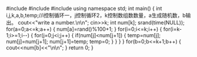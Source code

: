 #include<iostream>
#include<ctime>
#include<cstdlib>
using namespace std;
int main()
{
	int i,j,k,a,b,temp;//i控制循环一，j控制循环2，k控制数组数数量，a生成随机数，b输出。 
	cout<<"write a number.\n\n";
	cin>>k; 
	int num[k];
	srand(time(NULL));
	for(a=0;a<=k;a++)
	{
		num[a]=rand()%100+1;
	}
	for(i=0;i<=k;i++)
	{
		for(i=k-1;i>=1;i--)
		{
			for(j=0;j<i;j++)
			{
				if(num[j]<num[j+1])
				{
					temp=num[j];
					num[j]=num[j+1];
					num[j+1]=temp;
					temp=0;
				}
			}
		}
	}
	for(b=0;b<=k+1;b++)
	{
		cout<<num[b]<<"\n\n";
	}
	return 0;
}
